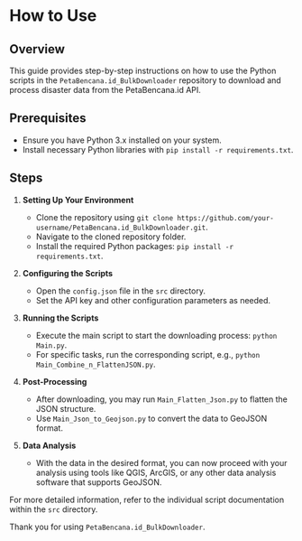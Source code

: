 # How to Use

## Overview
This guide provides step-by-step instructions on how to use the Python scripts in the `PetaBencana.id_BulkDownloader` repository to download and process disaster data from the PetaBencana.id API.

## Prerequisites
- Ensure you have Python 3.x installed on your system.
- Install necessary Python libraries with `pip install -r requirements.txt`.

## Steps

1. **Setting Up Your Environment**
   - Clone the repository using `git clone https://github.com/your-username/PetaBencana.id_BulkDownloader.git`.
   - Navigate to the cloned repository folder.
   - Install the required Python packages: `pip install -r requirements.txt`.

2. **Configuring the Scripts**
   - Open the `config.json` file in the `src` directory.
   - Set the API key and other configuration parameters as needed.

3. **Running the Scripts**
   - Execute the main script to start the downloading process: `python Main.py`.
   - For specific tasks, run the corresponding script, e.g., `python Main_Combine_n_FlattenJSON.py`.

4. **Post-Processing**
   - After downloading, you may run `Main_Flatten_Json.py` to flatten the JSON structure.
   - Use `Main_Json_to_Geojson.py` to convert the data to GeoJSON format.

5. **Data Analysis**
   - With the data in the desired format, you can now proceed with your analysis using tools like QGIS, ArcGIS, or any other data analysis software that supports GeoJSON.

For more detailed information, refer to the individual script documentation within the `src` directory.

Thank you for using `PetaBencana.id_BulkDownloader`.
